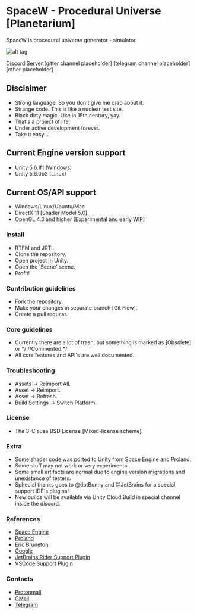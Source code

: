 # SpaceW - Procedural Universe [Planetarium] #

SpaceW is procedural universe generator - simulator.

![alt tag](https://github.com/zameran/SpaceW/blob/develop/Logo.png?raw=true)

[Discord Server](https://discord.gg/kmkKbra)
[gitter channel placeholder]
[telegram channel placeholder]
[other placeholder]

## Disclaimer ##
* Strong language. So you don't give me crap about it.
* Strange code. This is like a nuclear test site.
* Black dirty magic. Like in 15th century, yay.
* That's a project of life.
* Under active development forever.
* Take it easy...

## Current Engine version support ##
* Unity 5.6.1f1 (Windows)
* Unity 5.6.0b3 (Linux)

## Current OS/API support ##
* Windows/Linux/Ubuntu/Mac
* DirectX 11 [Shader Model 5.0]
* OpenGL 4.3 and higher [Experimental and early WIP]

### Install ###
* RTFM and JRTI.
* Clone the repository.
* Open project in Unity.
* Open the 'Scene' scene.
* Profit!

### Contribution guidelines ###
* Fork the repository.
* Make your changes in separate branch [Git Flow].
* Create a pull request.

### Core guidelines ###
* Currently there are a lot of trash, but something is marked as [Obsolete] or */ //Commented */
* All core features and API's are well documented.

### Troubleshooting ###
* Assets -> Reimport All.
* Asset -> Reimport.
* Asset -> Refresh.
* Build Settings -> Switch Platform.

### License ###
* The 3-Clause BSD License [Mixed-license scheme].

### Extra ###
* Some shader code was ported to Unity from Space Engine and Proland.
* Some stuff may not work or very experimental.
* Some small artifacts are normal due to engine version migrations and unexistance of testers.
* Sphecial thanks goes to @dotBunny and @JetBrains for a special support IDE's plugins!
* New builds will be available via Unity Cloud Build in special channel inside the discord.

### References ###
* [Space Engine](http://spaceengine.org/)
* [Proland](http://proland.imag.fr/)
* [Eric Bruneton](http://www-evasion.imag.fr/Membres/Eric.Bruneton/)
* [Google](https://www.google.com)
* [JetBrains Rider Support Plugin](https://github.com/JetBrains/Unity3dRider)
* [VSCode Support Plugin](https://github.com/dotBunny/VSCode)

### Contacts ###
* [Protonmail](zameran@protonmail.com)
* [GMail](zameran9@gmail.com)
* [Telegram](https://t.me/zameran)